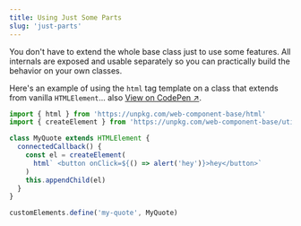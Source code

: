 ```yaml
---
title: Using Just Some Parts
slug: 'just-parts'
---
```


You don't have to extend the whole base class just to use some features. All internals are exposed and usable separately so you can practically build the behavior on your own classes.

Here's an example of using the `html` tag template on a class that extends from vanilla `HTMLElement`... also [View on CodePen ↗](https://codepen.io/ayoayco-the-styleful/pen/bGzJQJg?editors=1010).

```js
import { html } from 'https://unpkg.com/web-component-base/html'
import { createElement } from 'https://unpkg.com/web-component-base/utils'

class MyQuote extends HTMLElement {
  connectedCallback() {
    const el = createElement(
      html` <button onClick=${() => alert('hey')}>hey</button>`
    )
    this.appendChild(el)
  }
}

customElements.define('my-quote', MyQuote)
```
